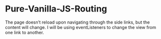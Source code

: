 # Pure-Vanilla-JS-Routing


The page doesn’t reload upon navigating through the side links, but the content will change. 
I will be using eventListeners to change the view from one link to another.
